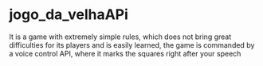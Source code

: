 # jogo_da_velhaAPi
It is a game with extremely simple rules, which does not bring great difficulties for its players and is easily learned, the game is commanded by a voice control API, where it marks the squares right after your speech
